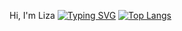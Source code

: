 Hi, I'm Liza
[![Typing SVG](https://readme-typing-svg.herokuapp.com?color=%2336BCF7&lines=Computer+science+student)](https://git.io/typing-svg)
[![Top Langs](https://github-readme-stats.vercel.app/api/top-langs/?LilPoly=anuraghazra&layout=compact)](https://github.com/anuraghazra/github-readme-stats)
